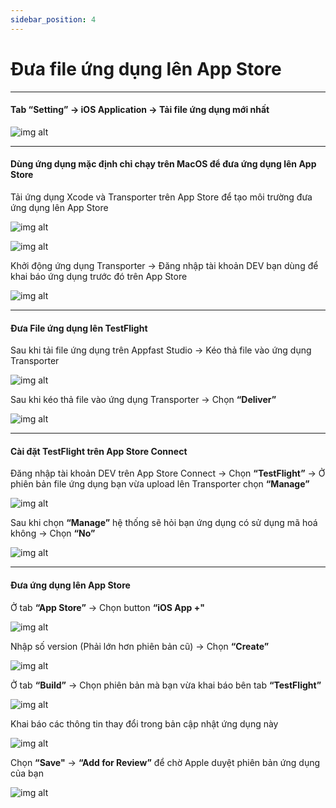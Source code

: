 ```yaml
---
sidebar_position: 4
---
```


# Đưa file ứng dụng lên App Store
---
#### Tab **“Setting”** -> iOS Application -> Tải file ứng dụng mới nhất

![img alt](/img/publish-app/iOS/upload-app-ios-01.jpg)

---
#### Dùng ứng dụng mặc định chỉ chạy trên MacOS để đưa ứng dụng lên App Store

Tải ứng dụng Xcode và Transporter trên App Store để tạo môi trường đưa ứng dụng lên App Store

![img alt](/img/publish-app/iOS/upload-app-ios-02.jpg)

![img alt](/img/publish-app/iOS/upload-app-ios-03.jpg)

Khởi động ứng dụng Transporter -> Đăng nhập tài khoản DEV bạn dùng để khai báo ứng dụng trước đó trên App Store

![img alt](/img/publish-app/iOS/upload-app-ios-04.jpg)

---
#### Đưa File ứng dụng lên TestFlight

Sau khi tải file ứng dụng trên Appfast Studio -> Kéo thả file vào ứng dụng Transporter

![img alt](/img/publish-app/iOS/upload-app-ios-05.jpg)

Sau khi kéo thả file vào ứng dụng Transporter -> Chọn **“Deliver”**

![img alt](/img/publish-app/iOS/upload-app-ios-06.jpg)

---
#### Cài đặt TestFlight trên App Store Connect

Đăng nhập tài khoản DEV trên App Store Connect -> Chọn **“TestFlight”** -> Ở phiên bản file ứng dụng bạn vừa upload lên Transporter chọn **“Manage”**

![img alt](/img/publish-app/iOS/upload-app-ios-07.jpg)

Sau khi chọn **“Manage”** hệ thống sẽ hỏi bạn ứng dụng có sử dụng mã hoá không -> Chọn **“No”**

![img alt](/img/publish-app/iOS/upload-app-ios-08.jpg)

---
#### Đưa ứng dụng lên App Store

Ở tab **“App Store”** -> Chọn button **“iOS App +"**

![img alt](/img/publish-app/iOS/upload-app-ios-09.jpg)

Nhập số version (Phải lớn hơn phiên bản cũ) -> Chọn **“Create”**

![img alt](/img/publish-app/iOS/upload-app-ios-10.jpg)

Ở tab **“Build”** -> Chọn phiên bản mà bạn vừa khai báo bên tab **“TestFlight”**

![img alt](/img/publish-app/iOS/upload-app-ios-11.jpg)

Khai báo các thông tin thay đổi trong bản cập nhật ứng dụng này

![img alt](/img/publish-app/iOS/upload-app-ios-12.jpg)

Chọn **“Save"** -> **“Add for Review”** để chờ Apple duyệt phiên bản ứng dụng của bạn

![img alt](/img/publish-app/iOS/upload-app-ios-13.jpg)